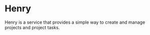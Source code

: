 # Henry

Henry is a service that provides a simple way to create and manage projects and project tasks.

